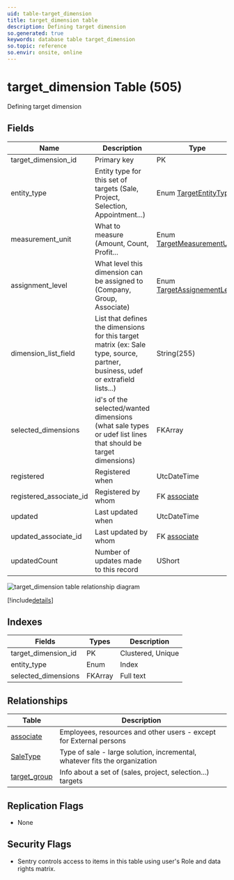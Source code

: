 ```yaml
---
uid: table-target_dimension
title: target_dimension table
description: Defining target dimension
so.generated: true
keywords: database table target_dimension
so.topic: reference
so.envir: onsite, online
---
```


# target\_dimension Table (505)

Defining target dimension

## Fields

| Name | Description | Type | Null |
|------|-------------|------|:----:|
|target\_dimension\_id|Primary key|PK| |
|entity\_type|Entity type for this set of targets (Sale, Project, Selection, Appointment...)|Enum [TargetEntityType](enums/targetentitytype.md)|&#x25CF;|
|measurement\_unit|What to measure (Amount, Count, Profit...|Enum [TargetMeasurementUnit](enums/targetmeasurementunit.md)|&#x25CF;|
|assignment\_level|What level this dimension can be assigned to (Company, Group, Associate)|Enum [TargetAssignementLevel](enums/targetassignementlevel.md)|&#x25CF;|
|dimension\_list\_field|List that defines the dimensions for this target matrix (ex: Sale type, source, partner, business, udef or extrafield lists...)|String(255)|&#x25CF;|
|selected\_dimensions|id&apos;s of the selected/wanted dimensions (what sale types or udef list lines that should be target dimensions)|FKArray|&#x25CF;|
|registered|Registered when|UtcDateTime| |
|registered\_associate\_id|Registered by whom|FK [associate](associate.md)| |
|updated|Last updated when|UtcDateTime| |
|updated\_associate\_id|Last updated by whom|FK [associate](associate.md)| |
|updatedCount|Number of updates made to this record|UShort| |


![target_dimension table relationship diagram](./media/target_dimension.png)

[!include[details](./includes/target-dimension.md)]

## Indexes

| Fields | Types | Description |
|--------|-------|-------------|
|target\_dimension\_id |PK |Clustered, Unique |
|entity\_type |Enum |Index |
|selected\_dimensions |FKArray |Full text |

## Relationships

| Table|  Description |
|------|-------------|
|[associate](associate.md)  |Employees, resources and other users - except for External persons |
|[SaleType](saletype.md)  |Type of sale - large solution, incremental, whatever fits the organization |
|[target\_group](target-group.md)  |Info about a set of (sales, project, selection...) targets |


## Replication Flags

* None

## Security Flags

* Sentry controls access to items in this table using user's Role and data rights matrix.

